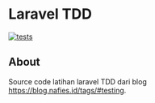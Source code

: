 # Laravel TDD

[![tests](https://github.com/azharlihan/laravel-tdd/actions/workflows/laravel.yml/badge.svg?branch=main)](https://github.com/azharlihan/laravel-tdd/actions/workflows/laravel.yml)

## About
Source code latihan laravel TDD dari blog https://blog.nafies.id/tags/#testing.
